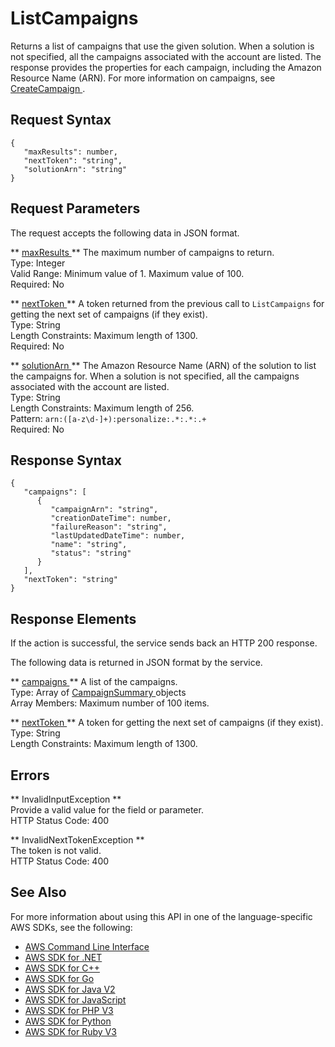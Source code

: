 # ListCampaigns<a name="API_ListCampaigns"></a>

Returns a list of campaigns that use the given solution\. When a solution is not specified, all the campaigns associated with the account are listed\. The response provides the properties for each campaign, including the Amazon Resource Name \(ARN\)\. For more information on campaigns, see [ CreateCampaign ](API_CreateCampaign.md)\.

## Request Syntax<a name="API_ListCampaigns_RequestSyntax"></a>

```
{
   "maxResults": number,
   "nextToken": "string",
   "solutionArn": "string"
}
```

## Request Parameters<a name="API_ListCampaigns_RequestParameters"></a>

The request accepts the following data in JSON format\.

 ** [ maxResults ](#API_ListCampaigns_RequestSyntax) **   <a name="personalize-ListCampaigns-request-maxResults"></a>
The maximum number of campaigns to return\.  
Type: Integer  
Valid Range: Minimum value of 1\. Maximum value of 100\.  
Required: No

 ** [ nextToken ](#API_ListCampaigns_RequestSyntax) **   <a name="personalize-ListCampaigns-request-nextToken"></a>
A token returned from the previous call to `ListCampaigns` for getting the next set of campaigns \(if they exist\)\.  
Type: String  
Length Constraints: Maximum length of 1300\.  
Required: No

 ** [ solutionArn ](#API_ListCampaigns_RequestSyntax) **   <a name="personalize-ListCampaigns-request-solutionArn"></a>
The Amazon Resource Name \(ARN\) of the solution to list the campaigns for\. When a solution is not specified, all the campaigns associated with the account are listed\.  
Type: String  
Length Constraints: Maximum length of 256\.  
Pattern: `arn:([a-z\d-]+):personalize:.*:.*:.+`   
Required: No

## Response Syntax<a name="API_ListCampaigns_ResponseSyntax"></a>

```
{
   "campaigns": [ 
      { 
         "campaignArn": "string",
         "creationDateTime": number,
         "failureReason": "string",
         "lastUpdatedDateTime": number,
         "name": "string",
         "status": "string"
      }
   ],
   "nextToken": "string"
}
```

## Response Elements<a name="API_ListCampaigns_ResponseElements"></a>

If the action is successful, the service sends back an HTTP 200 response\.

The following data is returned in JSON format by the service\.

 ** [ campaigns ](#API_ListCampaigns_ResponseSyntax) **   <a name="personalize-ListCampaigns-response-campaigns"></a>
A list of the campaigns\.  
Type: Array of [ CampaignSummary ](API_CampaignSummary.md) objects  
Array Members: Maximum number of 100 items\.

 ** [ nextToken ](#API_ListCampaigns_ResponseSyntax) **   <a name="personalize-ListCampaigns-response-nextToken"></a>
A token for getting the next set of campaigns \(if they exist\)\.  
Type: String  
Length Constraints: Maximum length of 1300\.

## Errors<a name="API_ListCampaigns_Errors"></a>

 ** InvalidInputException **   
Provide a valid value for the field or parameter\.  
HTTP Status Code: 400

 ** InvalidNextTokenException **   
The token is not valid\.  
HTTP Status Code: 400

## See Also<a name="API_ListCampaigns_SeeAlso"></a>

For more information about using this API in one of the language\-specific AWS SDKs, see the following:
+  [ AWS Command Line Interface](https://docs.aws.amazon.com/goto/aws-cli/personalize-2018-05-22/ListCampaigns) 
+  [ AWS SDK for \.NET](https://docs.aws.amazon.com/goto/DotNetSDKV3/personalize-2018-05-22/ListCampaigns) 
+  [ AWS SDK for C\+\+](https://docs.aws.amazon.com/goto/SdkForCpp/personalize-2018-05-22/ListCampaigns) 
+  [ AWS SDK for Go](https://docs.aws.amazon.com/goto/SdkForGoV1/personalize-2018-05-22/ListCampaigns) 
+  [ AWS SDK for Java V2](https://docs.aws.amazon.com/goto/SdkForJavaV2/personalize-2018-05-22/ListCampaigns) 
+  [ AWS SDK for JavaScript](https://docs.aws.amazon.com/goto/AWSJavaScriptSDK/personalize-2018-05-22/ListCampaigns) 
+  [ AWS SDK for PHP V3](https://docs.aws.amazon.com/goto/SdkForPHPV3/personalize-2018-05-22/ListCampaigns) 
+  [ AWS SDK for Python](https://docs.aws.amazon.com/goto/boto3/personalize-2018-05-22/ListCampaigns) 
+  [ AWS SDK for Ruby V3](https://docs.aws.amazon.com/goto/SdkForRubyV3/personalize-2018-05-22/ListCampaigns) 